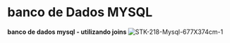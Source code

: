 # banco de Dados MYSQL 
<b>banco de dados mysql - utilizando joins</b>
![STK-218-Mysql-677X374cm-1](https://user-images.githubusercontent.com/50750452/61824248-eaf4fd00-ae33-11e9-9c49-32f1d6bb8e29.jpg)

